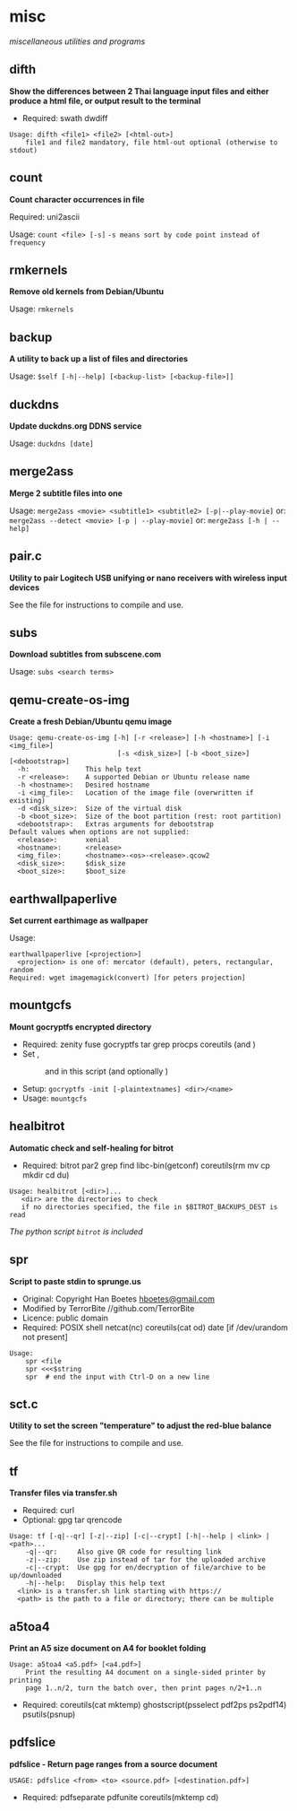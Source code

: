 # misc
*miscellaneous utilities and programs*

## difth
**Show the differences between 2 Thai language input files 
and either produce a html file, or output result to the terminal**

* Required: swath dwdiff
```
Usage: difth <file1> <file2> [<html-out>]
    file1 and file2 mandatory, file html-out optional (otherwise to stdout)
```

## count
**Count character occurrences in file**

Required: uni2ascii

Usage: `count <file> [-s]`
    `-s means sort by code point instead of frequency`

## rmkernels
**Remove old kernels from Debian/Ubuntu**

Usage: `rmkernels`

## backup
**A utility to back up a list of files and directories**

Usage: `$self [-h|--help] [<backup-list> [<backup-file>]]`

## duckdns
**Update duckdns.org DDNS service**

Usage: `duckdns [date]`

## merge2ass
**Merge 2 subtitle files into one**

Usage: `merge2ass <movie> <subtitle1> <subtitle2> [-p|--play-movie]`
    or: `merge2ass --detect <movie> [-p | --play-movie]`
    or: `merge2ass [-h | --help]`

## pair.c
**Utility to pair Logitech USB unifying or nano receivers with wireless input devices**

See the file for instructions to compile and use.

## subs
**Download subtitles from subscene.com**

Usage: `subs <search terms>`

## qemu-create-os-img
**Create a fresh Debian/Ubuntu qemu image**

```
Usage: qemu-create-os-img [-h] [-r <release>] [-h <hostname>] [-i <img_file>]
                           [-s <disk_size>] [-b <boot_size>] [<debootstrap>]
  -h:              This help text
  -r <release>:    A supported Debian or Ubuntu release name
  -h <hostname>:   Desired hostname
  -i <img_file>:   Location of the image file (overwritten if existing)
  -d <disk_size>:  Size of the virtual disk
  -b <boot_size>:  Size of the boot partition (rest: root partition)
  <debootstrap>:   Extras arguments for debootstrap
Default values when options are not supplied:
  <release>:       xenial
  <hostname>:      <release>
  <img_file>:      <hostname>-<os>-<release>.qcow2
  <disk_size>:     $disk_size
  <boot_size>:     $boot_size
```

## earthwallpaperlive
**Set current earthimage as wallpaper**

Usage:
```
earthwallpaperlive [<projection>]
  <projection> is one of: mercator (default), peters, rectangular, random
Required: wget imagemagick(convert) [for peters projection]
```

## mountgcfs
**Mount gocryptfs encrypted directory**

* Required: zenity fuse gocryptfs tar grep procps coreutils (and <command>)
* Set <mount>, <dir> and <name> in this script (and optionally <command>)
* Setup: `gocryptfs -init [-plaintextnames] <dir>/<name>`
* Usage: `mountgcfs`

## healbitrot
**Automatic check and self-healing for bitrot**

* Required: bitrot par2 grep find libc-bin(getconf) coreutils(rm mv cp mkdir cd du)
```
Usage: healbitrot [<dir>]...
   <dir> are the directories to check
   if no directories specified, the file in $BITROT_BACKUPS_DEST is read
```

*The python script `bitrot` is included*

## spr
**Script to paste stdin to sprunge.us**

* Original: Copyright Han Boetes <hboetes@gmail.com>
* Modified by TerrorBite //github.com/TerrorBite
* Licence: public domain
* Required: POSIX shell netcat(nc) coreutils(cat od) date [if /dev/urandom not present]
```
Usage:
    spr <file
    spr <<<$string
    spr  # end the input with Ctrl-D on a new line
```

## sct.c
**Utility to set the screen "temperature" to adjust the red-blue balance**

See the file for instructions to compile and use.

## tf
**Transfer files via transfer.sh**
* Required: curl
* Optional: gpg tar qrencode
```
Usage: tf [-q|--qr] [-z|--zip] [-c|--crypt] [-h|--help | <link> | <path>...
    -q|--qr:     Also give QR code for resulting link
    -z|--zip:    Use zip instead of tar for the uploaded archive
    -c|--crypt:  Use gpg for en/decryption of file/archive to be up/downloaded
    -h|--help:   Display this help text
  <link> is a transfer.sh link starting with https://
  <path> is the path to a file or directory; there can be multiple
```

## a5toa4
**Print an A5 size document on A4 for booklet folding**
```
Usage: a5toa4 <a5.pdf> [<a4.pdf>]
    Print the resulting A4 document on a single-sided printer by printing
    page 1..n/2, turn the batch over, then print pages n/2+1..n
```
* Required: coreutils(cat mktemp) ghostscript(psselect pdf2ps ps2pdf14) psutils(psnup)

## pdfslice
**pdfslice - Return page ranges from a source document**

`USAGE: pdfslice <from> <to> <source.pdf> [<destination.pdf>]`
* Required: pdfseparate pdfunite coreutils(mktemp cd)
